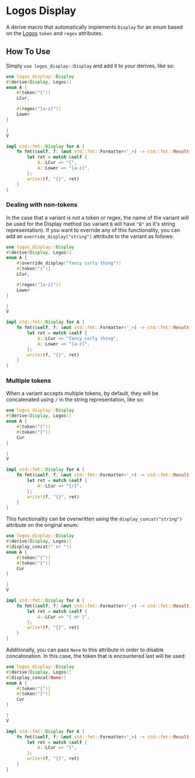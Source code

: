 # Logos Display
A derive macro that automatically implements `Display` for an enum based on the [Logos](https://github.com/maciejhirsz/logos) `token` and `regex` attributes.

## How To Use
Simply `use logos_display::Display` and add it to your derives, like so:

```rust
use logos_display::Display
#[derive(Display, Logos)]
enum A {
	#[token("{")]
	LCur,

	#[regex("[a-z]")]
	Lower
}

|
V

impl std::fmt::Display for A {
	fn fmt(&self, f: &mut std::fmt::Formatter<'_>) -> std::fmt::Result {
        let ret = match &self {
            A::LCur => "{",
            A::Lower => "[a-z]",
        };
        write!(f, "{}", ret)
    }
}
```

### Dealing with non-tokens
In the case that a variant is not a token or regex, the name of the variant will be used for the Display method (so variant `B` will have `"B"` as it's string representation). If you want to override any of this functionality, you can add an `override_display("string")` attribute to the variant as follows:

```rust
use logos_display::Display
#[derive(Display, Logos)]
enum A {
	#[override_display("fancy curly thing")]
	#[token("{")]
	LCur,

	#[regex("[a-z]")]
	Lower
}

|
V

impl std::fmt::Display for A {
	fn fmt(&self, f: &mut std::fmt::Formatter<'_>) -> std::fmt::Result {
        let ret = match &self {
            A::LCur => "fancy curly thing",
            A::Lower => "[a-z]",
        };
        write!(f, "{}", ret)
    }
}
```

### Multiple tokens
When a variant accepts multiple tokens, by default, they will be concatenated using `/` in the string representation, like so:

```rust
use logos_display::Display
#[derive(Display, Logos)]
enum A {
	#[token("{")]
	#[token("}")]
	Cur
}

|
V

impl std::fmt::Display for A {
	fn fmt(&self, f: &mut std::fmt::Formatter<'_>) -> std::fmt::Result {
        let ret = match &self {
            A::LCur => "{/}",
        };
        write!(f, "{}", ret)
    }
}
```

This functionality can be overwritten using the `display_concat("string")` attribute on the original enum:
```rust
use logos_display::Display
#[derive(Display, Logos)]
#[display_concat(" or ")]
enum A {
	#[token("{")]
	#[token("}")]
	Cur
}

|
V

impl std::fmt::Display for A {
	fn fmt(&self, f: &mut std::fmt::Formatter<'_>) -> std::fmt::Result {
        let ret = match &self {
            A::LCur => "{ or }",
        };
        write!(f, "{}", ret)
    }
}
```

Additionally, you can pass `None` to this attribute in order to disable concatonation. In this case, the token that is encountered last will be used:
```rust
use logos_display::Display
#[derive(Display, Logos)]
#[display_concat(None)]
enum A {
	#[token("{")]
	#[token("}")]
	Cur
}

|
V

impl std::fmt::Display for A {
	fn fmt(&self, f: &mut std::fmt::Formatter<'_>) -> std::fmt::Result {
        let ret = match &self {
            A::LCur => "}",
        };
        write!(f, "{}", ret)
    }
}
```